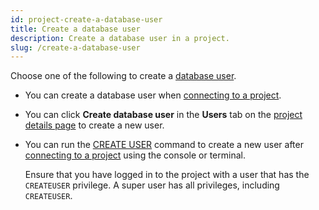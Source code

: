 ```yaml
---
id: project-create-a-database-user
title: Create a database user
description: Create a database user in a project.
slug: /create-a-database-user
---
```



Choose one of the following to create a [database user](project-manage-database-users.md).

- You can create a database user when [connecting to a project](project-connect-to-a-project.md).

- You can click **Create database user** in the **Users** tab on the [project details page](project-check-status-and-metrics.md#check-project-details) to create a new user.

- You can run the [CREATE USER](/docs/current/sql-create-user/) command to create a new user after [connecting to a project](project-connect-to-a-project.md) using the console or terminal.

    Ensure that you have logged in to the project with a user that has the `CREATEUSER` privilege. A super user has all privileges, including `CREATEUSER`.
